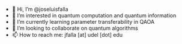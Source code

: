 - 👋 Hi, I’m @joseluisfalla
- 👀 I’m interested in quantum computation and quantum information
- 🌱 I’m currently learning parameter transferability in QAOA
- 💞️ I’m looking to collaborate on quantum algorithms
- 📫 How to reach me: jfalla [at] udel [dot] edu

<!---
joseluisfalla/joseluisfalla is a ✨ special ✨ repository because its `README.md` (this file) appears on your GitHub profile.
You can click the Preview link to take a look at your changes.
--->
